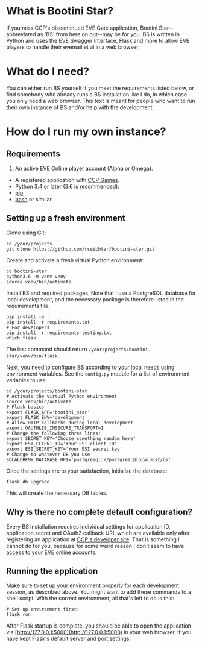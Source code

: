 # What is Bootini Star?

If you miss CCP's discontinued EVE Gate application, Bootini Star--abbreviated
as 'BS' from here on out--may be for you. BS is written in Python and uses the
EVE Swagger Interface, Flask and more to allow EVE players to handle their
evemail et al in a web browser.

# What do I need?

You can either run BS yourself if you meet the requirements listed below, or
find somebody who already runs a BS installation like I do, in which case you
only need a web browser. This text is meant for people who want to run their own
instance of BS and/or help with the development.

# How do I run my own instance?

## Requirements

1. An active EVE Online player account (Alpha or Omega).
* A registered application with [CCP Games](https://developers.eveonline.com).
* Python 3.4 or later (3.6 is recommended).
* [pip](https://pypi.python.org/pypi/pip)
* [bash](https://www.gnu.org/software/bash/) or similar.

## Setting up a fresh environment

Clone using Git:

```shell
cd /your/projects
git clone https://github.com/rseichter/bootini-star.git
```

Create and activate a fresh virtual Python environment:

```shell
cd bootini-star
python3.6 -m venv venv
source venv/bin/activate
```

Install BS and required packages. Note that I use a PostgreSQL database for
local development, and the necessary package is therefore listed in the
requirements file.

```shell
pip install -e .
pip install -r requirements.txt
# For developers
pip install -r requirements-testing.txt
which flask
```

The last command should return ```/your/projects/bootini-star/venv/bin/flask```.

Next, you need to configure BS according to your local needs using environment
variables. See the ```config.py``` module for a list of environment variables
to use.

```shell
cd /your/projects/bootini-star
# Activate the virtual Python environment
source venv/bin/activate
# Flask basics
export FLASK_APP='bootini_star'
export FLASK_ENV='development'
# Allow HTTP callbacks during local development
export OAUTHLIB_INSECURE_TRANSPORT=1
# Change the following three lines!
export SECRET_KEY='Choose something random here'
export ESI_CLIENT_ID='Your ESI client ID'
export ESI_SECRET_KEY='Your ESI secret key'
# Change to whatever DB you use
SQLALCHEMY_DATABASE_URI='postgresql://postgres:@localhost/bs'
```
Once the settings are to your satisfaction,
initialise the database:

```shell
flask db upgrade
```

This will create the necessary DB tables.

## Why is there no complete default configuration?

Every BS installation requires individual settings for application ID,
application secret and OAuth2 callback URL which are available only after
registering an application at [CCP's developer
site](https://developers.eveonline.com). That is something I cannot do for you,
because for some weird reason I don't seem to have access to your EVE online
accounts.

## Running the application

Make sure to set up your environment properly for each development session, as
described above. You might want to add these commands to a shell script. With the correct environment, all that's left to do is this:

```shell
# Set up environment first!
flask run
```

After Flask startup is complete, you should be able to open the application via
[http://127.0.0.1:5000](http://127.0.0.1:5000) in your web browser, if you have
kept Flask's default server and port settings.
